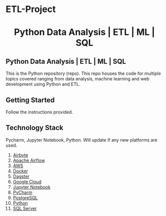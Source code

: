 # ETL-Project


<h1 align="center"> Python Data Analysis | ETL | ML | SQL </h1>

## Python Data Analysis | ETL | ML | SQL
This is the Python repository (repo). This repo houses the code for multiple topics covered ranging from data analysis, machine learning and web development using Python and ETL.

## Getting Started

Follow the instructions provided.

## Technology Stack

Pycharm, Jupyter Notebook, Python.
Will update if any new platforms are used.

1. [Airbyte](https://airbyte.com/)
2. [Apache Airflow](https://airflow.apache.org/)
3. [AWS](https://aws.amazon.com/)
4. [Docker](https://www.docker.com/)
5. [Dagster](https://dagster.io/)
6. [Google Cloud](https://cloud.google.com/)
7. [Jupyter Notebook](https://jupyter.org/)
8. [PyCharm](https://www.jetbrains.com/pycharm/)
9. [PostgreSQL](https://www.postgresql.org/)
10. [Python](https://www.python.org/)
11. [SQL Server](https://www.microsoft.com/en-us/sql-server/sql-server-downloads)

